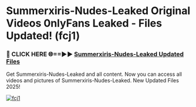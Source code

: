 # Summerxiris-Nudes-Leaked Original Videos 0nlyFans Leaked - Files Updated! (fcj1)

<h3>🔴 CLICK HERE 🌐==►► <a href="https://tinyurl.com/4mcuefdz" rel="nofollow">Summerxiris-Nudes-Leaked Updated Files</a></h3>

Get Summerxiris-Nudes-Leaked and all content. Now you can access all videos and pictures of Summerxiris-Nudes-Leaked. New Updated Files 2025!

[![fcj1](https://i.imgur.com/StAQSOY.gif)](https://tinyurl.com/4mcuefdz)

